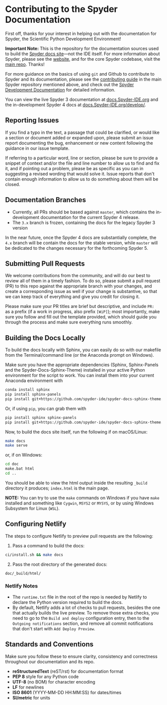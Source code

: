 # Contributing to the Spyder Documentation

First off, thanks for your interest in helping out with the documentation for Spyder, the Scientific Python Development Environment!

**Important Note:** This is the repository for the documentation sources used to build the [Spyder docs site](https://docs.Spyder-IDE.org/)—not the IDE itself.
For more information about Spyder, please see the [website](https://www.spyder-ide.org/), and for the core Spyder codebase, visit the [main repo](https://github.com/spyder-ide/spyder).
Thanks!

For more guidance on the basics of using ``git`` and Github to contribute to Spyder and its documentation, please see the [contributing guide](https://github.com/spyder-ide/spyder/blob/master/CONTRIBUTING.md) in the main Spyder repository mentioned above, and check out the [Spyder Development Documentation](https://github.com/spyder-ide/spyder/wiki/Contributing-to-Spyder) for detailed information.

You can view the live Spyder 3 documentation at [docs.Spyder-IDE.org](https://docs.spyder-ide.org) and the in-development Spyder 4 docs at [docs.Spyder-IDE.org/develop/](https://docs.spyder-ide.org/develop/).


## Reporting Issues

If you find a typo in the text, a passage that could be clarified, or would like a section or document added or expanded upon, please submit an issue report documenting the bug, enhancement or new content following the guidance in our issue template.

If referring to a particular word, line or section, please be sure to provide a snippet of context and/or the file and line number to allow us to find and fix it, and if pointing out a problem, please be as specific as you can in suggesting a revised wording that would solve it.
Issue reports that don't contain enough information to allow us to do something about them will be closed.



## Documentation Branches

* Currently, all PRs should be based against ``master``, which contains the in-development documentation for the current Spyder 4 release.
* The ``3.x`` branch is frozen, containing the docs for the legacy Spyder 3 version

In the near future, once the Spyder 4 docs are substantially complete, the ``4.x`` branch will be contain the docs for the stable version, while ``master`` will be dedicated to the changes necessary for the forthcoming Spyder 5.



## Submitting Pull Requests

We welcome contributions from the community, and will do our best to review all of them in a timely fashion.
To do so, please submit a pull request (PR) to this repo against the appropriate branch with your changes, and create a corresponding issue as well if your change is substantive, so that we can keep track of everything and give you credit for closing it.

Please make sure your PR titles are brief but descriptive, and include ``PR: `` as a prefix (if a work in progress, also prefix ``[WiP]``); most importantly, make sure you follow and fill out the template provided, which should guide you through the process and make sure everything runs smoothly.



## Building the Docs Locally

To build the docs locally with Sphinx, you can easily do so with our makefile from the Terminal/command line (or the Anaconda prompt on Windows).

Make sure you have the appropriate dependencies (Sphinx, Sphinx-Panels and the Spyder-Docs-Sphinx-Theme) installed in your active Python environment for the script to work.
You can install them into your current Anaconda environment with

```bash
conda install sphinx
pip install sphinx-panels
pip install git+https://github.com/spyder-ide/spyder-docs-sphinx-theme.git@develop_spyder
```

Or, if using ``pip``, you can grab them with

```bash
pip install sphinx sphinx-panels
pip install git+https://github.com/spyder-ide/spyder-docs-sphinx-theme.git@develop_spyder
```

Now, to build the docs site itself, run the following if on macOS/Linux:

```bash
make docs
make serve
```

or, if on Windows:

```cmd
cd doc
make.bat html
cd ..
```

You should be able to view the html output inside the resulting ``_build`` directory it produces; ``index.html`` is the main page.

**NOTE:** You can try to use the `make` commands on Windows if you have `make` installed and something like `Cygwin`, `MSYS2` or `MYSYS`, or by using Windows Subsystem for Linux (`WSL`).



## Configuring Netlify

The steps to configure Netlify to preview pull requests are the following:

1. Pass a command to build the docs:

```bash
ci/install.sh && make docs
```

2. Pass the root directory of the generated docs:

```bash
doc/_build/html/
```



### Netlify Notes

* The `runtime.txt` file in the root of the repo is needed by Netlify to declare the Python version required to build the docs.
* By default, Netlify adds a lot of checks to pull requests, besides the one that actually builds the live preview.
  To remove those extra checks, you need to go to the `Build and deploy` configuration entry, then to the `Outgoing notifications` section, and remove all commit notifications that don't start with `Add Deploy Preview`.



## Standards and Conventions

Make sure you follow these to ensure clarity, consistency and correctness throughout our documentation and its repo.

* **reStructuredText** (reST/rst) for documentation format
* **PEP 8** style for any Python code
* **UTF-8** (no BOM) for character encoding
* **LF** for newlines
* **ISO 8601** (YYYY-MM-DD HH:MM:SS) for dates/times
* **SI/metric** for units
